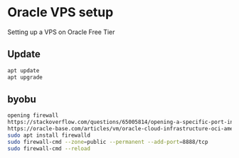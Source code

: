 # Oracle VPS setup
Setting up a VPS on Oracle Free Tier

## Update
```bash
apt update
apt upgrade
```

## byobu
```bash
opening firewall
https://stackoverflow.com/questions/65005814/opening-a-specific-port-in-oracle-cloud-ubuntu-18
https://oracle-base.com/articles/vm/oracle-cloud-infrastructure-oci-amend-firewall-rules
sudo apt install firewalld
sudo firewall-cmd --zone=public --permanent --add-port=8888/tcp
sudo firewall-cmd --reload
